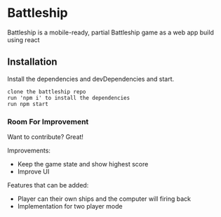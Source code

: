 # Battleship

Battleship is a mobile-ready, partial Battleship game as a web app build using react

## Installation

Install the dependencies and devDependencies and start.

```
clone the battleship repo
run 'npm i' to install the dependencies
run npm start
```

### Room For Improvement

Want to contribute? Great!

Improvements:

- Keep the game state and show highest score
- Improve UI

Features that can be added:

- Player can their own ships and the computer will firing back
- Implementation for two player mode
